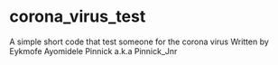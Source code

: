 # corona_virus_test
A simple short code that test someone for the corona virus
    Written by Eykmofe Ayomidele Pinnick a.k.a Pinnick_Jnr
